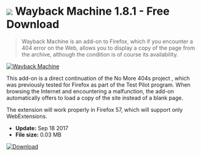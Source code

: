 # ![](https://cdn.softexe.net/static/icon/e/wayback-machine-10824.png) Wayback Machine 1.8.1 - Free Download

> Wayback Machine is an add-on to Firefox, which if you encounter a 404 error on the Web, allows you to display a copy of the page from the archive, although the condition is of course its availability.

[![Wayback Machine](https:https://tse3.explicit.bing.net/th?id=OIP.7X6hehT3FufW_2QSOQgjswHaGm&pid=Api)](https://softexe.net/win/internet/browser-add-ons/wayback-machine:pRhbd.html)

This add-on is a direct continuation of the No More 404s project , which was previously tested for Firefox as part of the Test Pilot program. When browsing the Internet and encountering a malfunction, the add-on automatically offers to load a copy of the site instead of a blank page.
 
 The extension will work properly in Firefox 57, which will support only WebExtensions.


- **Update:** Sep 18 2017
- **File size:** 0.03 MB

[![Download](https://cdn.softexe.net/static/img/download.png)](https://softexe.net/win/internet/browser-add-ons/wayback-machine:pRhbd.html)


